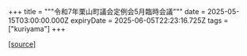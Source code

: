 +++
title = """令和7年栗山町議会定例会5月臨時会議"""
date = 2025-05-15T03:00:00.000Z
expiryDate = 2025-06-05T22:23:16.725Z
tags = ["kuriyama"]
+++


[[source]](https://www.town.kuriyama.hokkaido.jp/site/gikai/31787.html)
